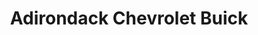 ---
title: "Adirondack Chevrolet Buick"
url: /elizabethtown/adirondack-chevrolet-buick/
shop: Autohaus
---